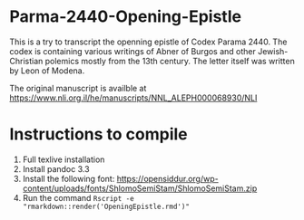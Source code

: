 # Parma-2440-Opening-Epistle

This is a try to transcript the openning epistle of Codex Parama 2440. The codex is containing various writings of Abner of Burgos and other Jewish-Christian polemics mostly from the 13th century. The letter itself was written by Leon of Modena.

The original manuscript is availble at https://www.nli.org.il/he/manuscripts/NNL_ALEPH000068930/NLI


# Instructions to compile
1. Full texlive installation
2. Install pandoc 3.3
2. Install the following font: https://opensiddur.org/wp-content/uploads/fonts/ShlomoSemiStam/ShlomoSemiStam.zip
3. Run the command `Rscript -e "rmarkdown::render('OpeningEpistle.rmd')"`
